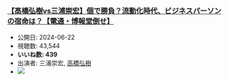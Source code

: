 ### [【高橋弘樹vs三浦崇宏】個で勝負？流動化時代、ビジネスパーソンの宿命は？【電通・博報堂倒せ】](https://www.youtube.com/watch?v=5GjMSa1YVLQ)
-   公開日: 2024-06-22
-   視聴数: 43,544
-   **いいね数: 439**
-   出演者: 三浦崇宏, [高橋弘樹](/rehacq_fan/people/高橋弘樹 "wikilink")
- [![](https://img.youtube.com/vi/5GjMSa1YVLQ/hqdefault.jpg)](https://www.youtube.com/watch?v=5GjMSa1YVLQ)
